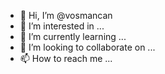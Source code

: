 - 👋 Hi, I’m @vosmancan
- 👀 I’m interested in ...
- 🌱 I’m currently learning ...
- 💞️ I’m looking to collaborate on ...
- 📫 How to reach me ...

<!---
vosmancan/vosmancan is a ✨ special ✨ repository because its `README.md` (this file) appears on your GitHub profile.
You can click the Preview link to take a look at your changes.
--->
